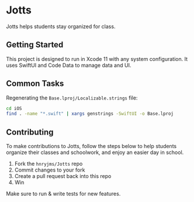 # Jotts

Jotts helps students stay organized for class.

## Getting Started

This project is designed to run in Xcode 11 with any system configuration. It
uses SwiftUI and Code Data to manage data and UI.

## Common Tasks

Regenerating the `Base.lproj/Localizable.strings` file:

```bash
cd iOS
find . -name "*.swift" | xargs genstrings -SwiftUI -o Base.lproj
```

## Contributing

To make contributions to Jotts, follow the steps below to help students organize
their classes and schoolwork, and enjoy an easier day in school.

1. Fork the `hnryjms/Jotts` repo
1. Commit changes to your fork
1. Create a pull request back into this repo
1. Win

Make sure to run & write tests for new features.
